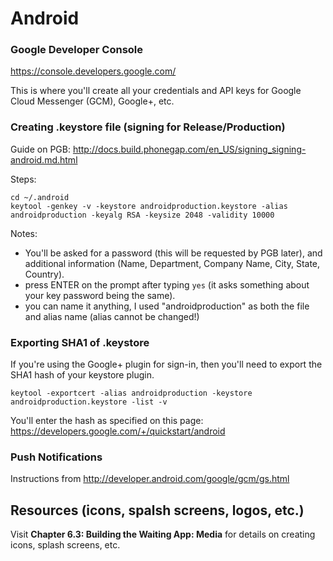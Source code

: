 # Android 


### Google Developer Console 

https://console.developers.google.com/ 

This is where you'll create all your credentials and API keys for Google Cloud Messenger (GCM), Google+, etc. 


### Creating .keystore file (signing for Release/Production) 

Guide on PGB: http://docs.build.phonegap.com/en_US/signing_signing-android.md.html 

Steps:

    cd ~/.android
    keytool -genkey -v -keystore androidproduction.keystore -alias androidproduction -keyalg RSA -keysize 2048 -validity 10000

Notes: 
- You'll be asked for a password (this will be requested by PGB later), and additional information (Name, Department, Company Name, City, State, Country). 
- press ENTER on the prompt after typing `yes` (it asks something about your key password being the same). 
- you can name it anything, I used "androidproduction" as both the file and alias name (alias cannot be changed!) 


### Exporting SHA1 of .keystore  

If you're using the Google+ plugin for sign-in, then you'll need to export the SHA1 hash of your keystore plugin. 

    keytool -exportcert -alias androidproduction -keystore androidproduction.keystore -list -v

You'll enter the hash as specified on this page: https://developers.google.com/+/quickstart/android 


### Push Notifications 

Instructions from http://developer.android.com/google/gcm/gs.html



## Resources (icons, spalsh screens, logos, etc.)

Visit __Chapter 6.3: Building the Waiting App: Media__ for details on creating icons, splash screens, etc.  

